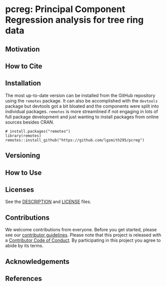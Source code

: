 
<!-- README.md is generated from README.Rmd. Please edit that file -->

# pcreg: Principal Component Regression analysis for tree ring data

## Motivation

## How to Cite

## Installation

The most up-to-date version can be installed from the GitHub repository
using the `remotes` package. It can also be accomplished with the
`devtools` package but devtools got a bit bloated and the components
were split into individual packages. `remotes` is more streamlined if
not engaging in lots of full package development and just wanting to
install packages from online sources besides CRAN.

    # install.packages("remotes")
    library(remotes)
    remotes::install_github("https://github.com/lgsmith295/pcreg")

## Versioning

## How to Use

## Licenses

See the [DESCRIPTION](DESCRIPTION) and [LICENSE](LICENSE) files.

## Contributions

We welcome contributions from everyone. Before you get started, please
see our [contributor guidelines](CONTRIBUTING.md). Please note that this
project is released with a [Contributor Code of Conduct](CONDUCT.md). By
participating in this project you agree to abide by its terms.

## Acknowledgements

## References
